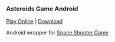 ### Asteroids Game Android

[Play Online](https://mawngo.github.io/space-shooter-game/) | [Download](https://github.com/mawngo/space-shooter-game-android/releases/latest)

Android wrapper for [Space Shooter Game](https://github.com/mawngo/space-shooter-game)
